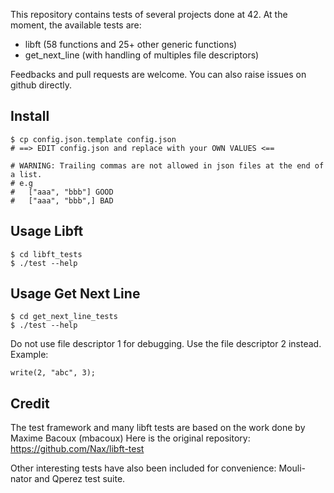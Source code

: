 This repository contains tests of several projects done at 42. At the moment, the available tests are:

- libft (58 functions and 25+ other generic functions)
- get_next_line (with handling of multiples file descriptors)

Feedbacks and pull requests are welcome. You can also raise issues on github directly.

Install
-------

	$ cp config.json.template config.json
	# ==> EDIT config.json and replace with your OWN VALUES <==

	# WARNING: Trailing commas are not allowed in json files at the end of a list.
	# e.g
	#	["aaa", "bbb"] GOOD
	#	["aaa", "bbb",] BAD

Usage Libft
-----

	$ cd libft_tests
	$ ./test --help
	
Usage Get Next Line
-----

	$ cd get_next_line_tests
	$ ./test --help

Do not use file descriptor 1 for debugging. Use the file descriptor 2 instead. Example:

	write(2, "abc", 3);

Credit
------

The test framework and many libft tests are based on the work done by Maxime Bacoux (mbacoux)
Here is the original repository: https://github.com/Nax/libft-test

Other interesting tests have also been included for convenience: Mouli-nator and Qperez test suite.
